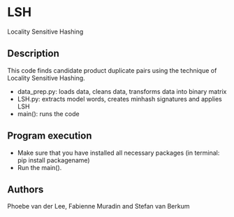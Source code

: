# LSH
Locality Sensitive Hashing

## Description
This code finds candidate product duplicate pairs using the technique of Locality Sensitive Hashing. 
* data_prep.py: loads data, cleans data, transforms data into binary matrix
* LSH.py: extracts model words, creates minhash signatures and applies LSH
* main(): runs the code

## Program execution
* Make sure that you have installed all necessary packages (in terminal: pip install packagename)
* Run the main().

## Authors
Phoebe van der Lee, Fabienne Muradin and Stefan van Berkum
